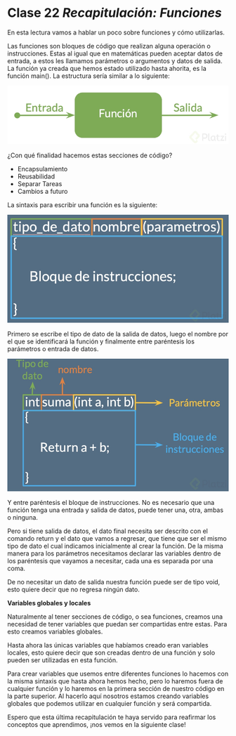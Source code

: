 # Clase 22 *Recapitulación: Funciones*

En esta lectura vamos a hablar un poco sobre funciones y cómo utilizarlas.

Las funciones son bloques de código que realizan alguna operación o instrucciones. Estas al igual que en matemáticas pueden aceptar datos de entrada, a estos les llamamos parámetros o argumentos y datos de salida. La función ya creada que hemos estado utilizado hasta ahorita, es la función main(). La estructura sería similar a lo siguiente:

![src/programacionEstructurada_56.png](../src/programacionEstructurada_56.png)

¿Con qué finalidad hacemos estas secciones de código?

- Encapsulamiento
- Reusabilidad
- Separar Tareas
- Cambios a futuro

La sintaxis para escribir una función es la siguiente:

![src/programacionEstructurada_57.png](../src/programacionEstructurada_57.png)

Primero se escribe el tipo de dato de la salida de datos, luego el nombre por el que se identificará la función y finalmente entre paréntesis los parámetros o entrada de datos.

![src/programacionEstructurada_58.png](../src/programacionEstructurada_58.png)

Y entre paréntesis el bloque de instrucciones. No es necesario que una función tenga una entrada y salida de datos, puede tener una, otra, ambas o ninguna.

Pero si tiene salida de datos, el dato final necesita ser descrito con el comando return y el dato que vamos a regresar, que tiene que ser el mismo tipo de dato el cual indicamos inicialmente al crear la función. De la misma manera para los parámetros necesitamos declarar las variables dentro de los paréntesis que vayamos a necesitar, cada una es separada por una coma.

De no necesitar un dato de salida nuestra función puede ser de tipo void, esto quiere decir que no regresa ningún dato.

**Variables globales y locales**

Naturalmente al tener secciones de código, o sea funciones, creamos una necesidad de tener variables que puedan ser compartidas entre estas. Para esto creamos variables globales.

Hasta ahora las únicas variables que habíamos creado eran variables locales, esto quiere decir que son creadas dentro de una función y solo pueden ser utilizadas en esta función.

Para crear variables que usemos entre diferentes funciones lo hacemos con la misma sintaxis que hasta ahora hemos hecho, pero lo haremos fuera de cualquier función y lo haremos en la primera sección de nuestro código en la parte superior. Al hacerlo aquí nosotros estamos creando variables globales que podemos utilizar en cualquier función y será compartida.

Espero que esta última recapitulación te haya servido para reafirmar los conceptos que aprendimos, ¡nos vemos en la siguiente clase!